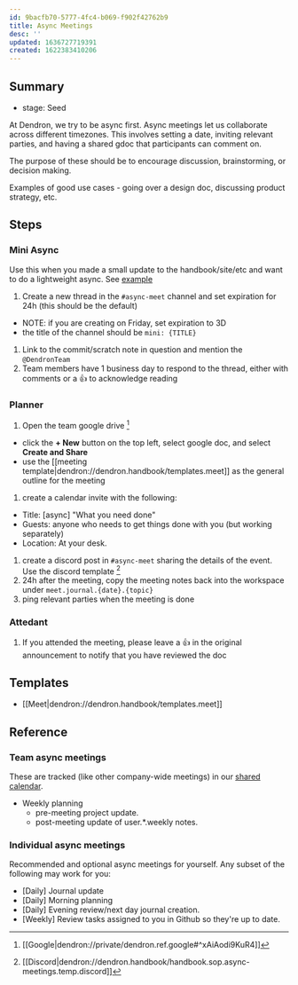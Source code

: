 ```yaml
---
id: 9bacfb70-5777-4fc4-b069-f902f42762b9
title: Async Meetings
desc: ''
updated: 1636727719391
created: 1622383410206
---
```



## Summary
- stage: Seed

At Dendron, we try to be async first. Async meetings let us collaborate across different timezones. This involves setting a date, inviting relevant parties, and having a shared gdoc that participants can comment on.

The purpose of these should be to encourage discussion, brainstorming, or decision making.

Examples of good use cases - going over a design doc, discussing product strategy, etc.

## Steps

### Mini Async

Use this when you made a small update to the handbook/site/etc and want to do a lightweight async. See [example](https://github.com/dendronhq/handbook/commit/58aa4d75c1d5275c01e628dd77e24a99a216748f#)

1. Create a new thread in the `#async-meet` channel and set expiration for 24h (this should be the default)
  - NOTE: if you are creating on Friday, set expiration to 3D
  - the title of the channel should be `mini: {TITLE}`
1. Link to the commit/scratch note in question and mention the `@DendronTeam`
1. Team members have 1 business day to respond to the thread, either with comments or a 👍 to acknowledge reading

### Planner
1. Open the team google drive [^async]
  - click the **+ New** button on the top left, select google doc, and select **Create and Share**
  - use the [[meeting template|dendron://dendron.handbook/templates.meet]] as the general outline for the meeting
1. create a calendar invite with the following:
  - Title: [async] "What you need done"
  - Guests: anyone who needs to get things done with you (but working separately)
  - Location: At your desk.
1. create a discord post in `#async-meet` sharing the details of the event. Use the discord template [^discord]
1. 24h after the meeting, copy the meeting notes back into the workspace under `meet.journal.{date}.{topic}`
1. ping relevant parties when the meeting is done

### Attedant
1. If you attended the meeting, please leave a 👍 in the original announcement to notify that you have reviewed the doc

## Templates
- [[Meet|dendron://dendron.handbook/templates.meet]]

## Reference

### Team async meetings

These are tracked (like other company-wide meetings) in our [shared calendar](https://calendar.google.com/calendar/embed?src=c_hdk7vjft9ch2meqqk6mfq5a2v8%40group.calendar.google.com&ctz=Asia%2FKolkata).

- Weekly planning
  - pre-meeting project update.
  - post-meeting update of user.\*.weekly notes.

### Individual async meetings
Recommended and optional async meetings for yourself. Any subset of the following may work for you:
- [Daily] Journal update
- [Daily] Morning planning
- [Daily] Evening review/next day journal creation.
- [Weekly] Review tasks assigned to you in Github so they're up to date.


[^discord]: [[Discord|dendron://dendron.handbook/handbook.sop.async-meetings.temp.discord]]
[^async]: [[Google|dendron://private/dendron.ref.google#^xAiAodi9KuR4]]